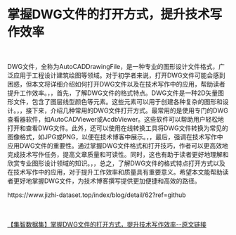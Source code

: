 <h1>掌握DWG文件的打开方式，提升技术写作效率</h1><br /><p>DWG文件，全称为AutoCADDrawingFile，是一种专业的图形设计文件格式，广泛应用于工程设计建筑绘图等领域。对于初学者来说，打开DWG文件可能会感到困惑，但本文将详细介绍如何打开DWG文件以及在技术写作中的应用，帮助读者提升工作效率。，，首先，了解DWG文件的格式特点。DWG文件是一种2D矢量图形文件，包含了图层线型颜色等元素。这些元素可以用于创建各种复杂的图形和设计。，，接下来，介绍几种常用的DWG文件打开方式。最常用的是使用专门的DWG查看器软件，如AutoCADViewer或AcdbViewer。这些软件可以帮助用户轻松地打开和查看DWG文件。此外，还可以使用在线转换工具将DWG文件转换为常见的图像格式，如JPG或PNG，以便在技术博客中展示。，，最后，强调在技术写作中应用DWG文件的重要性。通过掌握DWG文件格式和打开技巧，作者可以更高效地完成技术写作任务，提高文章质量和可读性。同时，这也有助于读者更好地理解和欣赏专业图形设计领域的知识。，，总之，了解DWG文件的格式特点打开方式以及在技术写作中的应用，对于提升工作效率和质量具有重要意义。希望本文能帮助读者更好地掌握DWG文件，为技术博客撰写提供更加便捷和高效的路径。</p><p>https://www.jizhi-dataset.top/index/blog/detail/62?ref=github</p><br /><br /><a href="https://www.jizhi-dataset.top/index/blog/detail/62?ref=github" target="_blank">【集智数据集】掌握DWG文件的打开方式，提升技术写作效率--原文链接</a>